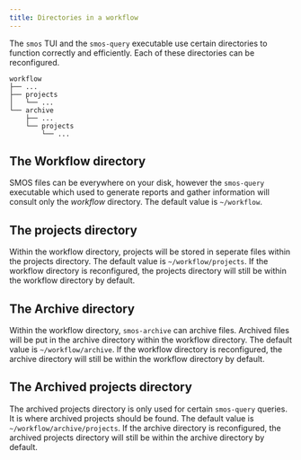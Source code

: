```yaml
---
title: Directories in a workflow
---
```


The `smos` TUI and the `smos-query` executable use certain directories to function correctly and efficiently.
Each of these directories can be reconfigured.

```
workflow
├── ...
├── projects
│   └── ...
└── archive
    ├── ...
    └── projects
        └── ...
```

## The Workflow directory

SMOS files can be everywhere on your disk, however the `smos-query` executable which used to generate reports and gather information will
consult only the *workflow* directory.
The default value is `~/workflow`.

## The projects directory

Within the workflow directory, projects will be stored in seperate files within the projects directory.
The default value is `~/workflow/projects`.
If the workflow directory is reconfigured, the projects directory will still be within the workflow directory by default.

## The Archive directory

Within the workflow directory, `smos-archive` can archive files.
Archived files will be put in the archive directory within the workflow directory.
The default value is `~/workflow/archive`.
If the workflow directory is reconfigured, the archive directory will still be within the workflow directory by default.

## The Archived projects directory

The archived projects directory is only used for certain `smos-query` queries.
It is where archived projects should be found.
The default value is `~/workflow/archive/projects`.
If the archive directory is reconfigured, the archived projects directory will still be within the archive directory by default.
